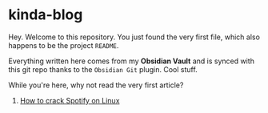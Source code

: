 
# kinda-blog
Hey. Welcome to this repository. You just found the very first file, which also happens to be the project `README`.

Everything written here comes from my **Obsidian Vault** and is synced with this git repo thanks to the `Obsidian Git` plugin. Cool stuff. 

While you're here, why not read the very first article?

1. [How to crack Spotify on Linux](how-to-crack-spotify-on-linux.md)